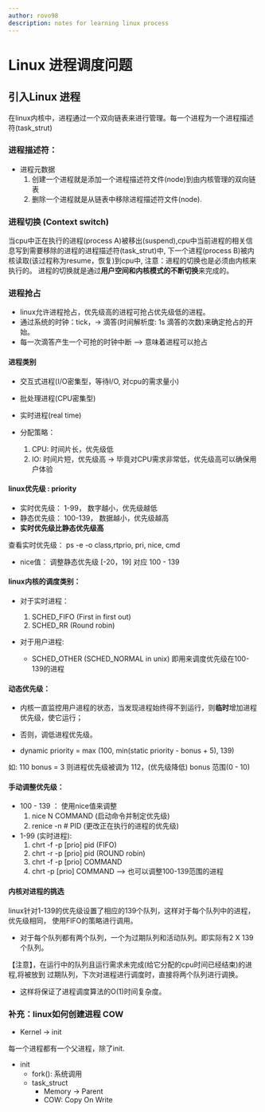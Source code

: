 ```yaml
---
author: rovo98
description: notes for learning linux process
---
```


# Linux 进程调度问题

## 引入Linux 进程

在linux内核中，进程通过一个双向链表来进行管理。每一个进程为一个进程描述符(task_strut)

### 进程描述符：

- 进程元数据
    1. 创建一个进程就是添加一个进程描述符文件(node)到由内核管理的双向链表
    2. 删除一个进程就是从链表中移除进程描述符文件(node).

### 进程切换 (Context switch)

当cpu中正在执行的进程(process A)被移出(suspend),cpu中当前进程的相关信息写到需要移除的进程的进程描述符(task_strut)中,
下一个进程(process B)被内核读取(该过程称为resume，恢复)到cpu中, 注意：进程的切换也是必须由内核来执行的。
进程的切换就是通过**用户空间和内核模式的不断切换**来完成的。

### 进程抢占

- linux允许进程抢占，优先级高的进程可抢占优先级低的进程。
- 通过系统的时钟：tick，-> 滴答(时间解析度: 1s 滴答的次数)来确定抢占的开始。
- 每一次滴答产生一个可抢的时钟中断 --> 意味着进程可以抢占

#### 进程类别

- 交互式进程(I/O密集型，等待I/O, 对cpu的需求量小)
- 批处理进程(CPU密集型)
- 实时进程(real time)

- 分配策略：
    1. CPU: 时间片长，优先级低
    2. IO: 时间片短，优先级高 -> 毕竟对CPU需求非常低，优先级高可以确保用户体验

#### linux优先级 : priority

- 实时优先级： 1-99， 数字越小，优先级越低
- 静态优先级： 100-139， 数据越小，优先级越高
- **实时优先级比静态优先级高**

查看实时优先级： ps -e -o class,rtprio, pri, nice, cmd

- nice值： 调整静态优先级 [-20，19] 对应 100 - 139

#### linux内核的调度类别：

- 对于实时进程：
    1. SCHED_FIFO (First in first out)
    2. SCHED_RR (Round robin)

- 对于用户进程:
    - SCHED_OTHER (SCHED_NORMAL in unix) 即用来调度优先级在100-139的进程

#### 动态优先级：

- 内核一直监控用户进程的状态，当发现进程始终得不到运行，则**临时**增加进程优先级，使它运行；
- 否则，调低进程优先级。

- dynamic priority = max (100, min(static priority - bonus + 5), 139)

如: 110 bonus = 3
则进程优先级被调为 112，(优先级降低) bonus 范围(0 - 10)

#### 手动调整优先级：

- 100 - 139 ： 使用nice值来调整
    1. nice N COMMAND   (启动命令并制定优先级)
    2. renice -n # PID  (更改正在执行的进程的优先级)
- 1-99 (实时进程):
    1. chrt -f -p [prio] pid   (FIFO)
    2. chrt -r -p [prio] pid   (ROUND robin)
    3. chrt -f -p [prio] COMMAND
    4. chrt -p [prio] COMMAND  --> 也可以调整100-139范围的进程

#### 内核对进程的挑选

linux针对1-139的优先级设置了相应的139个队列，这样对于每个队列中的进程，优先级相同，
使用FIFO的策略进行调用。

- 对于每个队列都有两个队列，一个为过期队列和活动队列。即实际有2 X 139 个队列。

【注意】，在运行中的队列且运行需求未完成(给它分配的cpu时间已经结束)的进程,将被放到
过期队列，下次对进程进行调度时，直接将两个队列进行调换。

- 这样将保证了进程调度算法的O(1)时间复杂度。

### 补充：linux如何创建进程 COW

- Kernel -> init

每一个进程都有一个父进程，除了init.

- init
    - fork(): 系统调用
    - task_struct
        - Memory -> Parent
        - COW: Copy On Write